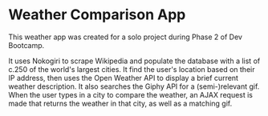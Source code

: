 # Weather Comparison App
This weather app was created for a solo project during Phase 2 of Dev Bootcamp.

It uses Nokogiri to scrape Wikipedia and populate the database with a list of c.250 of the world's largest cities.
It find the user's location based on their IP address, then uses the Open Weather API to display a brief current weather description. It also searches the Giphy API for a (semi-)relevant gif.
When the user types in a city to compare the weather, an AJAX request is made that returns the weather in that city, as well as a matching gif.
